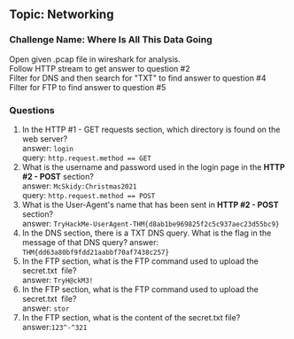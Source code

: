 ## Topic: Networking
### Challenge Name: Where Is All This Data Going
Open given .pcap file in wireshark for analysis.  
Follow HTTP stream to get answer to question #2  
Filter for DNS and then search for "TXT" to find answer to question #4  
Filter for FTP to find answer to question #5  



### Questions
1. In the HTTP #1 - GET requests section, which directory is found on the web server?  
answer: `login`  
query: 	`http.request.method == GET`   
2. What is the username and password used in the login page in the **HTTP #2 - POST** section?  
answer: `McSkidy:Christmas2021`  
query: `http.request.method == POST`  
3. What is the User-Agent's name that has been sent in **HTTP #2 - POST** section?  
answer: `TryHackMe-UserAgent-THM{d8ab1be969825f2c5c937aec23d55bc9}`  
4. In the DNS section, there is a TXT DNS query. What is the flag in the message of that DNS query?
answer: `THM{dd63a80bf9fdd21aabbf70af7438c257}`
5. In the FTP section, what is the FTP command used to upload the secret.txt  file?  
answer: `TryH@ckM3!`  
6. In the FTP section, what is the FTP command used to upload the secret.txt  file?    
answer: `stor`    
7. In the FTP section, what is the content of the secret.txt file?  
answer:`123^-^321`  

